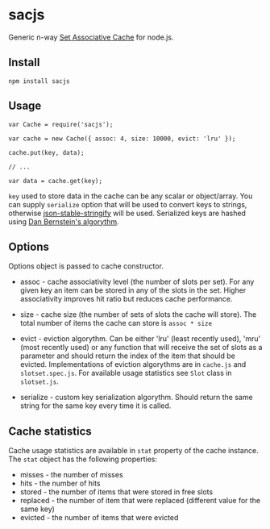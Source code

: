 # sacjs
Generic n-way [Set Associative Cache]() for node.js.


## Install

```
npm install sacjs
```

## Usage

```
var Cache = require('sacjs');

var cache = new Cache({ assoc: 4, size: 10000, evict: 'lru' });

cache.put(key, data);

// ...

var data = cache.get(key);
```

`key` used to store data in the cache can be any scalar or object/array. You can supply `serialize` option that will be used to convert keys to strings, otherwise [json-stable-stringify]() will be used. Serialized keys are hashed using [Dan Bernstein's algorythm]().


## Options

Options object is passed to cache constructor.

- assoc - cache associativity level (the number of slots per set). For any given key an item can be stored in any of the slots in the set. Higher associativity improves hit ratio but reduces cache performance.

- size - cache size (the number of sets of slots the cache will store). The total number of items the cache can store is `assoc * size`

- evict - eviction algorythm. Can be either 'lru' (least recently used), 'mru' (most recently used) or any function that will receive the set of slots as a parameter and should return the index of the item that should be evicted. Implementations of eviction algorythms are in `cache.js` and `slotset.spec.js`. For available usage statistics see `Slot` class in `slotset.js`.

- serialize - custom key serialization algorythm. Should return the same string for the same key every time it is called.


## Cache statistics

Cache usage statistics are available in `stat` property of the cache instance. The `stat` object has the following properties:

- misses - the number of misses
- hits - the number of hits
- stored - the number of items that were stored in free slots
- replaced - the number of item that were replaced (different value for the same key)
- evicted - the number of items that were evicted

